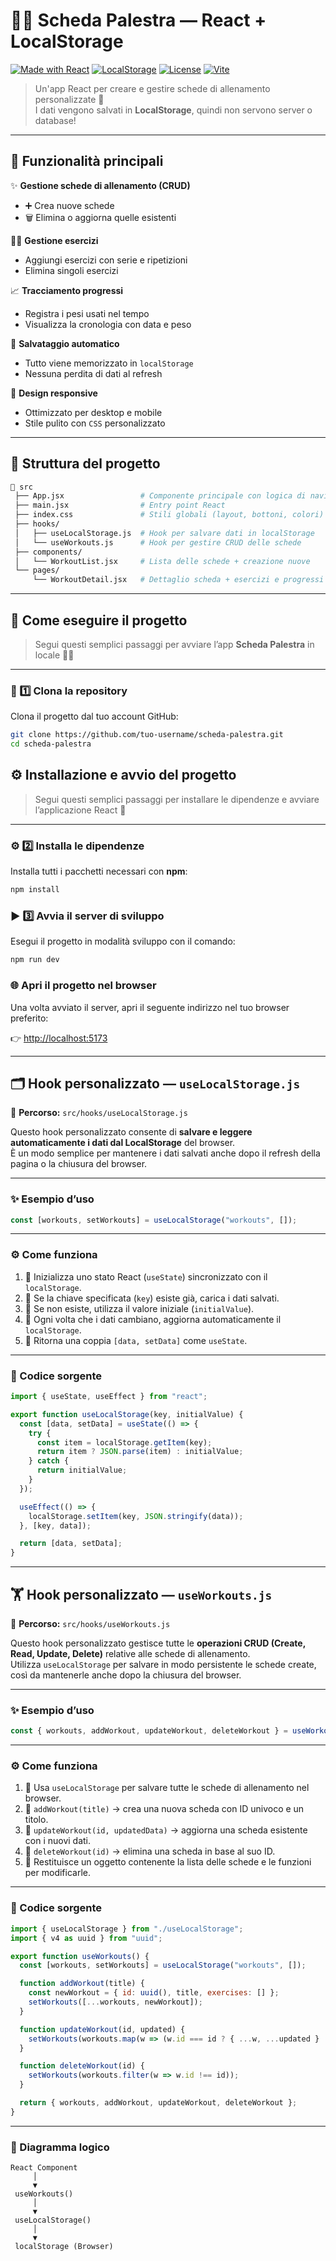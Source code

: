 # 🏋️‍♂️ Scheda Palestra — React + LocalStorage

[![Made with React](https://img.shields.io/badge/Made%20with-React-61DAFB?logo=react&logoColor=white)](https://react.dev)
[![LocalStorage](https://img.shields.io/badge/Data-Persistente%20con%20LocalStorage-blue?logo=googlechrome&logoColor=white)](https://developer.mozilla.org/docs/Web/API/Window/localStorage)
[![License](https://img.shields.io/badge/license-MIT-green.svg)](LICENSE)
[![Vite](https://img.shields.io/badge/Built%20with-Vite-646CFF?logo=vite&logoColor=white)](https://vitejs.dev)

> Un'app React per creare e gestire schede di allenamento personalizzate 💪  
> I dati vengono salvati in **LocalStorage**, quindi non servono server o database!

---

## 🚀 Funzionalità principali

✨ **Gestione schede di allenamento (CRUD)**
- ➕ Crea nuove schede  
- 🗑️ Elimina o aggiorna quelle esistenti  

🏋️‍♀️ **Gestione esercizi**
- Aggiungi esercizi con serie e ripetizioni  
- Elimina singoli esercizi  

📈 **Tracciamento progressi**
- Registra i pesi usati nel tempo  
- Visualizza la cronologia con data e peso  

💾 **Salvataggio automatico**
- Tutto viene memorizzato in `localStorage`  
- Nessuna perdita di dati al refresh  

📱 **Design responsive**
- Ottimizzato per desktop e mobile  
- Stile pulito con `CSS` personalizzato  

---

## 🧱 Struttura del progetto

```bash
📁 src
 ├── App.jsx                 # Componente principale con logica di navigazione
 ├── main.jsx                # Entry point React
 ├── index.css               # Stili globali (layout, bottoni, colori)
 ├── hooks/
 │   ├── useLocalStorage.js  # Hook per salvare dati in localStorage
 │   └── useWorkouts.js      # Hook per gestire CRUD delle schede
 ├── components/
 │   └── WorkoutList.jsx     # Lista delle schede + creazione nuove
 └── pages/
     └── WorkoutDetail.jsx   # Dettaglio scheda + esercizi e progressi
```
---

## 💾 Come eseguire il progetto

> Segui questi semplici passaggi per avviare l’app **Scheda Palestra** in locale 🏋️‍♀️

---

### 🧩 1️⃣ Clona la repository
Clona il progetto dal tuo account GitHub:
```bash
git clone https://github.com/tuo-username/scheda-palestra.git
cd scheda-palestra
```
## ⚙️ Installazione e avvio del progetto

> Segui questi semplici passaggi per installare le dipendenze e avviare l’applicazione React 🧩

---

### ⚙️ 2️⃣ Installa le dipendenze
Installa tutti i pacchetti necessari con **npm**:
```bash
npm install
```

### ▶️ 3️⃣ Avvia il server di sviluppo

Esegui il progetto in modalità sviluppo con il comando:

```bash
npm run dev
```

### 🌐 Apri il progetto nel browser

Una volta avviato il server, apri il seguente indirizzo nel tuo browser preferito:

👉 [http://localhost:5173](http://localhost:5173)

---

## 🗂️ Hook personalizzato — `useLocalStorage.js`

📍 **Percorso:** `src/hooks/useLocalStorage.js`  

Questo hook personalizzato consente di **salvare e leggere automaticamente i dati dal LocalStorage** del browser.  
È un modo semplice per mantenere i dati salvati anche dopo il refresh della pagina o la chiusura del browser.

---

### ✨ Esempio d’uso

```js
const [workouts, setWorkouts] = useLocalStorage("workouts", []);
```
---

### ⚙️ Come funziona

1. 🔹 Inizializza uno stato React (`useState`) sincronizzato con il `localStorage`.  
2. 🔹 Se la chiave specificata (`key`) esiste già, carica i dati salvati.  
3. 🔹 Se non esiste, utilizza il valore iniziale (`initialValue`).  
4. 🔹 Ogni volta che i dati cambiano, aggiorna automaticamente il `localStorage`.  
5. 🔹 Ritorna una coppia `[data, setData]` come `useState`.

---

### 🧩 Codice sorgente

```js
import { useState, useEffect } from "react";

export function useLocalStorage(key, initialValue) {
  const [data, setData] = useState(() => {
    try {
      const item = localStorage.getItem(key);
      return item ? JSON.parse(item) : initialValue;
    } catch {
      return initialValue;
    }
  });

  useEffect(() => {
    localStorage.setItem(key, JSON.stringify(data));
  }, [key, data]);

  return [data, setData];
}
```

---
## 🏋️ Hook personalizzato — `useWorkouts.js`

📍 **Percorso:** `src/hooks/useWorkouts.js`  

Questo hook personalizzato gestisce tutte le **operazioni CRUD (Create, Read, Update, Delete)** relative alle schede di allenamento.  
Utilizza `useLocalStorage` per salvare in modo persistente le schede create, così da mantenerle anche dopo la chiusura del browser.

---

### ✨ Esempio d’uso

```js
const { workouts, addWorkout, updateWorkout, deleteWorkout } = useWorkouts();
```
---

### ⚙️ Come funziona

1. 🔹 Usa `useLocalStorage` per salvare tutte le schede di allenamento nel browser.  
2. 🔹 `addWorkout(title)` → crea una nuova scheda con ID univoco e un titolo.  
3. 🔹 `updateWorkout(id, updatedData)` → aggiorna una scheda esistente con i nuovi dati.  
4. 🔹 `deleteWorkout(id)` → elimina una scheda in base al suo ID.  
5. 🔹 Restituisce un oggetto contenente la lista delle schede e le funzioni per modificarle.

---

### 🧩 Codice sorgente

```js
import { useLocalStorage } from "./useLocalStorage";
import { v4 as uuid } from "uuid";

export function useWorkouts() {
  const [workouts, setWorkouts] = useLocalStorage("workouts", []);

  function addWorkout(title) {
    const newWorkout = { id: uuid(), title, exercises: [] };
    setWorkouts([...workouts, newWorkout]);
  }

  function updateWorkout(id, updated) {
    setWorkouts(workouts.map(w => (w.id === id ? { ...w, ...updated } : w)));
  }

  function deleteWorkout(id) {
    setWorkouts(workouts.filter(w => w.id !== id));
  }

  return { workouts, addWorkout, updateWorkout, deleteWorkout };
}
```
---
### 🔄 Diagramma logico

```text
React Component
     │
     ▼
 useWorkouts()
     │
     ▼
 useLocalStorage()
     │
     ▼
 localStorage (Browser)
```

